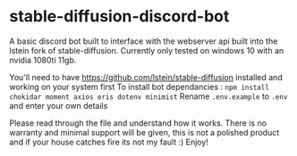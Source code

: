 # stable-diffusion-discord-bot

A basic discord bot built to interface with the webserver api built into the lstein fork of stable-diffusion.
Currently only tested on windows 10 with an nvidia 1080ti 11gb.

You'll need to have https://github.com/lstein/stable-diffusion installed and working on your system first
To install bot dependancies : `npm install chokidar moment axios eris dotenv minimist`
Rename `.env.example` to `.env` and enter your own details

Please read through the file and understand how it works.
There is no warranty and minimal support will be given, this is not a polished product and if your house catches fire its not my fault :)
Enjoy!
